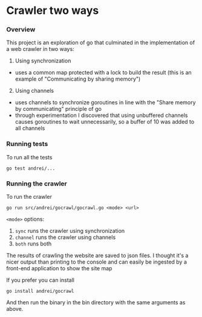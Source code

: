# Crawler two ways

### Overview

This project is an exploration of go that culminated in the implementation of a web crawler in two ways:

1. Using synchronization
  - uses a common map protected with a lock to build the result (this is an example of "Communicating by sharing memory")
2. Using channels
  - uses channels to synchronize goroutines in line with the "Share memory by communicating" principle of go
  - through experimentation I discovered that using unbuffered channels causes goroutines to wait unnecessarily, so a buffer of 10 was added to all channels

### Running tests

To run all the tests

```
go test andrei/...
```

### Running the crawler

To run the crawler 

```
go run src/andrei/gocrawl/gocrawl.go <mode> <url>
```

`<mode>` options:
1. `sync` runs the crawler using synchronization
2. `channel` runs the crawler using channels
3. `both` runs both

The results of crawling the website are saved to json files. I thought it's a nicer output than printing to the console and can easily be ingested by a front-end application to show the site map

If you prefer you can install 
```
go install andrei/gocrawl
```
And then run the binary in the bin directory with the same arguments as above.
